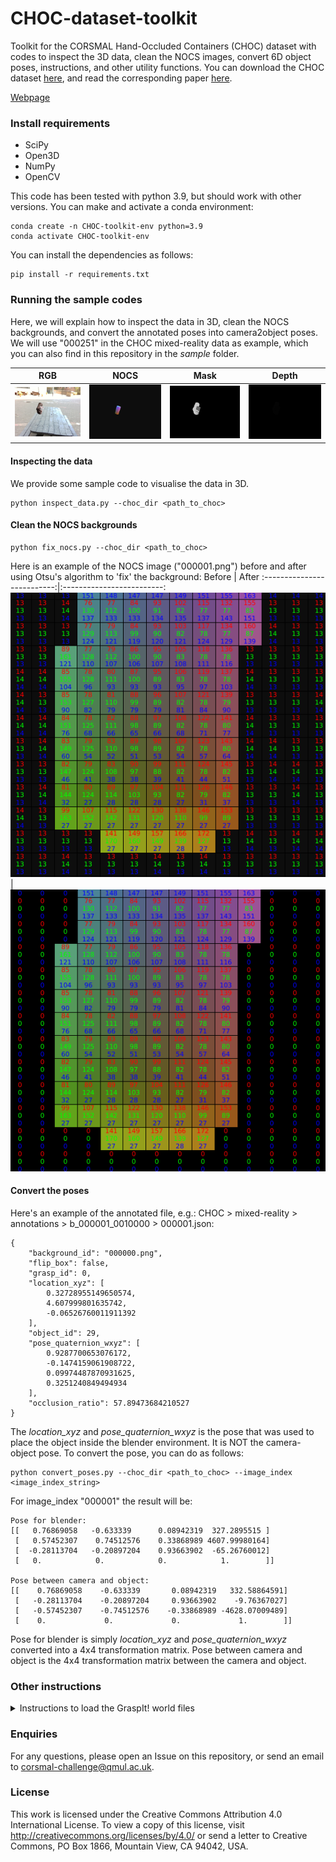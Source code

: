 # CHOC-dataset-toolkit
Toolkit for the CORSMAL Hand-Occluded Containers (CHOC) dataset with codes to inspect the 3D data, clean the NOCS images, convert 6D object poses, instructions, and other utility functions. You can download the CHOC dataset [here](https://zenodo.org/record/5085801#.Y3zGQ9LP2V4), and read the corresponding paper [here](https://arxiv.org/abs/2211.10470).

[Webpage](https://corsmal.eecs.qmul.ac.uk/pose.html)

### Install requirements

- SciPy
- Open3D
- NumPy
- OpenCV

This code has been tested with python 3.9, but should work with other versions. You can make and activate a conda environment:
```
conda create -n CHOC-toolkit-env python=3.9
conda activate CHOC-toolkit-env
```

You can install the dependencies as follows:
```
pip install -r requirements.txt
```

### Running the sample codes

Here, we will explain how to inspect the data in 3D, clean the NOCS backgrounds, and convert the annotated poses into camera2object poses.
We will use "000251" in the CHOC mixed-reality data as example, which you can also find in this repository in the _sample_ folder.

  RGB                       |  NOCS                     |  Mask                     |  Depth
:--------------------------:|:-------------------------:|:-------------------------:|:-------------------------:
![RGB](sample/CHOC/mixed-reality/rgb/b_000001_001000/000251.png) |![NOCS](sample/CHOC/mixed-reality/nocs/b_000001_001000/000251.png)|![Mask](sample/CHOC/mixed-reality/mask/b_000001_001000/000251.png)|![Depth](sample/CHOC/mixed-reality/depth/b_000001_001000/000251.png)

#### Inspecting the data

We provide some sample code to visualise the data in 3D.
```
python inspect_data.py --choc_dir <path_to_choc>
```

#### Clean the NOCS backgrounds
```
python fix_nocs.py --choc_dir <path_to_choc>
```

Here is an example of the NOCS image ("000001.png") before and after using Otsu's algorithm to 'fix' the background:
  Before                    |  After
:--------------------------:|:-------------------------:
![Before processing](images/nocs_before.png) |![After processing](images/nocs_after.png)

#### Convert the poses

Here's an example of the annotated file, e.g.: CHOC > mixed-reality > annotations > b_000001_0010000 > 000001.json:
```
{
    "background_id": "000000.png",
    "flip_box": false,
    "grasp_id": 0,
    "location_xyz": [
        0.32728955149650574,
        4.607999801635742,
        -0.06526760011911392
    ],
    "object_id": 29,
    "pose_quaternion_wxyz": [
        0.9287700653076172,
        -0.1474159061908722,
        0.09974487870931625,
        0.3251240849494934
    ],
    "occlusion_ratio": 57.89473684210527
}
```
The _location\_xyz_ and _pose\_quaternion\_wxyz_ is the pose that was used to place the object inside the blender environment. It is NOT the camera-object pose. To convert the pose, you can do as follows:
```
python convert_poses.py --choc_dir <path_to_choc> --image_index <image_index_string>
```

For image_index "000001" the result will be:
```
Pose for blender:
[[   0.76869058   -0.633339      0.08942319  327.2895515 ]
 [   0.57452307    0.74512576    0.33868989 4607.99980164]
 [  -0.28113704   -0.20897204    0.93663902  -65.26760012]
 [   0.            0.            0.            1.        ]]

Pose between camera and object:
[[    0.76869058    -0.633339       0.08942319   332.58864591]
 [   -0.28113704    -0.20897204     0.93663902    -9.76367027]
 [   -0.57452307    -0.74512576    -0.33868989 -4628.07009489]
 [    0.             0.             0.             1.        ]]
```
Pose for blender is simply _location\_xyz_ and _pose\_quaternion\_wxyz_ converted into a 4x4 transformation matrix.
Pose between camera and object is the 4x4 transformation matrix between the camera and object.

### Other instructions

<details>
<summary> Instructions to load the GraspIt! world files</summary>

<br>
  
#### 
1. Install ROS Melodic (or another version)
 * Follow: http://wiki.ros.org/melodic/Installation/Ubuntu

2. Install GraspIt!
 * First follow: https://graspit-simulator.github.io/build/html/installation_linux.html
 * Then follow: https://github.com/graspit-simulator/graspit_interface

3. Install ManoGrasp
 * Follow the steps ‘Install’ and ‘Model’ in https://github.com/ikalevatykh/mano_grasp

4. Open GraspIt! via terminal
```
$ source <your_graspit_ros_workspace>/devel/setup.bash
$ roslaunch graspit_interface graspit_interface.launch
```

5. Convert object files from .glb to .off
 * Convert .glb files to .off. Here's a Python code sample:

```python
import open3d as o3d

# Load .glb file
mesh = o3d.io.read_triangle_mesh(<path_to_input_glb_file>)

# Save as .off file
o3d.io.write_triangle_mesh(<path_to_output_off_file>, mesh)
```

 * Put all object .off files inside your GraspIt! workspace > objects > object_models

6. Load our GraspIt! world to load the hand and object
 * File > Import World > Look for the .xml files in graspit_worlds (e.g. right_hand_bottom_box_01.xml) 
</details>

### Enquiries

For any questions, please open an Issue on this repository, or send an email to corsmal-challenge@qmul.ac.uk.

### License

This work is licensed under the Creative Commons Attribution 4.0 International License. To view a copy of this license, visit http://creativecommons.org/licenses/by/4.0/ or send a letter to Creative Commons, PO Box 1866, Mountain View, CA 94042, USA.